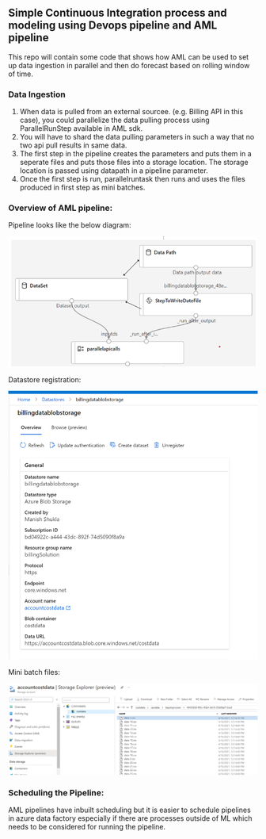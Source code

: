 ## Simple Continuous Integration process and modeling using Devops pipeline and AML pipeline
This repo will contain some code that shows how AML can be used to set up data ingestion in parallel and then do forecast based on rolling window of time.

### Data Ingestion

1. When data is pulled from an external sourcee. (e.g. Billing API in this case), you could parallelize the data pulling process using ParallelRunStep available in AML sdk. 
2. You will have to shard the data pulling parameters in such a way that no two api pull results in same data. 
3. The first step in the pipeline creates the parameters and puts them in a seperate files and puts those files into a storage location. The storage location is passed using datapath in a pipeline parameter.
4. Once the first step is run, parallelruntask then runs and uses the files produced in first step as mini batches.

### Overview of AML pipeline:

Pipeline looks like the below diagram:

![](./screenshots/amlpipeline.png)

Datastore registration:

![](./screenshots/dataStoreRegistration.png)

Mini batch files:

![](./screenshots/filesForMinibatches.png)

### Scheduling the Pipeline:

AML pipelines have inbuilt scheduling but it is easier to schedule pipelines in azure data factory especially if there are processes outside of ML which needs to be considered for running the pipeline.

